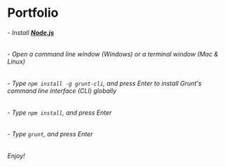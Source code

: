 # **Portfolio**

###### - Install [**Node.js**](https://nodejs.org/en/download/)

###### - Open a command line window (Windows) or a terminal window (Mac & Linux)

###### - Type `npm install -g grunt-cli`, and press Enter to install Grunt's command line interface (CLI) globally

###### - Type `npm install`, and press Enter

###### - Type `grunt`, and press Enter

###### Enjoy!